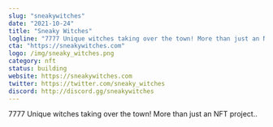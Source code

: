 ```yaml
---
slug: "sneakywitches"
date: "2021-10-24"
title: "Sneaky Witches"
logline: "7777 Unique witches taking over the town! More than just an NFT project.."
cta: "https://sneakywitches.com"
logo: /img/sneaky_witches.png
category: nft
status: building
website: https://sneakywitches.com
twitter: https://twitter.com/sneaky_witches
discord: http://discord.gg/sneakywitches
---
```


7777 Unique witches taking over the town! More than just an NFT project..
